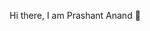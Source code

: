  Hi there,
    I am Prashant Anand 👋

<!--
**PrashantAnand03/PrashantAnand03** is a ✨ _special_ ✨ repository because its `README.md` (this file) appears on your GitHub profile.

Here are some ideas to get you started:
 -- I am Front-end Developer, specializing in crafting dynamic, responsive websites that captivate users. 


- 🔭 I’m currently working on ...
- 🌱 I’m currently learning ...
- 👯 I’m looking to collaborate on ...
- 🤔 I’m looking for help with ...
- 💬 Ask me about ...
- 📫 How to reach me: ...
- 😄 Pronouns: ...
- ⚡ Fun fact: ...
-->
